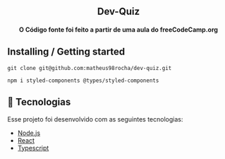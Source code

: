 <h2 align="center">
  Dev-Quiz
</h2>
<h4 align="center">
    O Código fonte foi feito a partir de uma aula do freeCodeCamp.org
</h4>

## Installing / Getting started

```shell
git clone git@github.com:matheus98rocha/dev-quiz.git

npm i styled-components @types/styled-components

```

## :rocket: Tecnologias

Esse projeto foi desenvolvido com as seguintes tecnologias:

- [Node.js](https://nodejs.org/en/)
- [React](https://reactjs.org)
- [Typescript](https://www.typescriptlang.org/)
